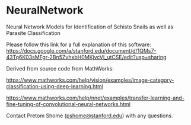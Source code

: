 # NeuralNetwork
Neural Network Models for Identification of Schisto Snails as well as Parasite Classification

Please follow this link for a full explanation of this software:
https://docs.google.com/a/stanford.edu/document/d/1QMs7-43Tq6K03sMFgr-2Bn5ZvhxbH0MKjvcVI_utCSE/edit?usp=sharing

Derived from source code from MathWorks:

https://www.mathworks.com/help/vision/examples/image-category-classification-using-deep-learning.html

https://www.mathworks.com/help/nnet/examples/transfer-learning-and-fine-tuning-of-convolutional-neural-networks.html

Contact Pretom Shome (pshome@stanford.edu) with any questions.
